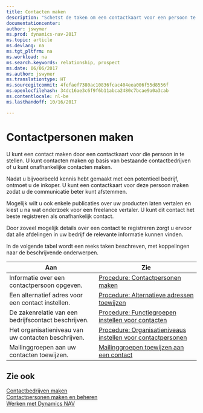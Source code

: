 ```yaml
---
title: Contacten maken
description: "Schetst de taken om een contactkaart voor een persoon te maken, bijvoorbeeld een prospect of leverancier, om de relatie te helpen definiëren en communicatie af te stemmen."
documentationcenter: 
author: jswymer
ms.prod: dynamics-nav-2017
ms.topic: article
ms.devlang: na
ms.tgt_pltfrm: na
ms.workload: na
ms.search.keywords: relationship, prospect
ms.date: 06/06/2017
ms.author: jswymer
ms.translationtype: HT
ms.sourcegitcommit: 4fefaef7380ac10836fcac404eea006f55d8556f
ms.openlocfilehash: 34dc16ae3c6f9f6b11abca2480c7bcae9a0a3cab
ms.contentlocale: nl-be
ms.lasthandoff: 10/16/2017

---
```

# <a name="creating-contact-persons"></a>Contactpersonen maken
U kunt een contact maken door een contactkaart voor die persoon in te stellen. U kunt contacten maken op basis van bestaande contactbedrijven of u kunt onafhankelijke contacten maken.

Nadat u bijvoorbeeld kennis hebt gemaakt met een potentieel bedrijf, ontmoet u de inkoper. U kunt een contactkaart voor deze persoon maken zodat u de communicatie beter kunt afstemmen.

Mogelijk wilt u ook enkele publicaties over uw producten laten vertalen en kiest u na wat onderzoek voor een freelance vertaler. U kunt dit contact het beste registreren als onafhankelijk contact.

Door zoveel mogelijk details over een contact te registreren zorgt u ervoor dat alle afdelingen in uw bedrijf de relevante informatie kunnen vinden.

In de volgende tabel wordt een reeks taken beschreven, met koppelingen naar de beschrijvende onderwerpen. 

| Aan | Zie |
| --- | --- |
| Informatie over een contactpersoon opgeven. |[Procedure: Contactpersonen maken](marketing-how-create-contact-persons.md) |
| Een alternatief adres voor een contact instellen. |[Procedure: Alternatieve adressen toewijzen](marketing-how-assign-alternate-address.md) |
| De zakenrelatie van een bedrijfscontact beschrijven. |[Procedure: Functiegroepen instellen voor contacten](marketing-job-responsibilities.md) |
| Het organisatieniveau van uw contacten beschrijven. |[Procedure: Organisatieniveaus instellen voor contactpersonen](marketing-organizational-levels.md) |
| Mailinggroepen aan uw contacten toewijzen. |[Mailinggroepen toewijzen aan een contact](marketing-mailing-groups.md) |

## <a name="see-also"></a>Zie ook
[Contactbedrijven maken](marketing-create-contact-companies.md)  
[Contactpersonen maken en beheren]()  
[Werken met Dynamics NAV](ui-work-product.md)

